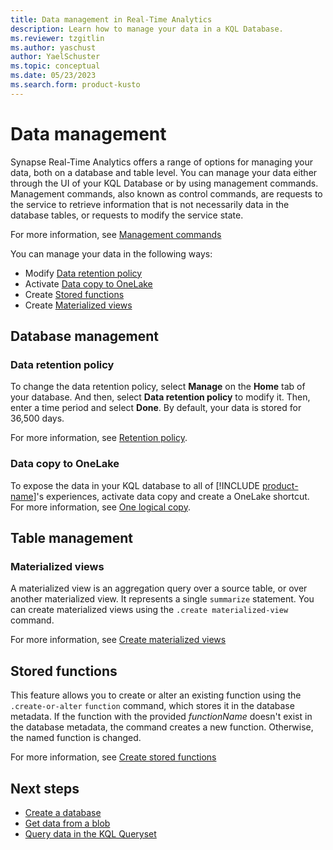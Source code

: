 ```yaml
---
title: Data management in Real-Time Analytics
description: Learn how to manage your data in a KQL Database.
ms.reviewer: tzgitlin
ms.author: yaschust
author: YaelSchuster
ms.topic: conceptual
ms.date: 05/23/2023
ms.search.form: product-kusto
---
```


# Data management

Synapse Real-Time Analytics offers a range of options for managing your data, both on a database and table level. You can manage your data either through the UI of your KQL Database or by using management commands. Management commands, also known as control commands, are requests to the service to retrieve information that is not necessarily data in the database tables, or requests to modify the service state.

For more information, see [Management commands](/azure/data-explorer/kusto/management/index?context=/fabric/context/context&pivots=fabric)

You can manage your data in the following ways:

* Modify [Data retention policy](#data-retention-policy)
* Activate [Data copy to OneLake](#data-copy-to-onelake)
* Create [Stored functions](#stored-functions)
* Create [Materialized views](#materialized-views)
<!-- * Alter [table policy update](#table-update-policy)-->

## Database management

### Data retention policy

To change the data retention policy, select **Manage** on the **Home** tab of your database. And then, select **Data retention policy** to modify it. Then, enter a time period and select **Done**. By default, your data is stored for 36,500 days.

For more information, see [Retention policy](/azure/data-explorer/kusto/management/retentionpolicy?context=/fabric/context/context).  

### Data copy to OneLake

To expose the data in your KQL database to all of [!INCLUDE [product-name](../includes/product-name.md)]'s experiences, activate data copy and create a OneLake shortcut. For more information, see [One logical copy](onelake-mirroring.md).

## Table management

<!-- ### Table update policy



-->
### Materialized views

A materialized view is an aggregation query over a source table, or over another materialized view. It represents a single `summarize` statement. You can create materialized views using the `.create materialized-view` command.

For more information, see [Create materialized views](materialized-view.md)

## Stored functions

This feature allows you to create or alter an existing function using the `.create-or-alter` `function` command, which stores it in the database metadata. If the function with the provided *functionName* doesn't exist in the database metadata, the command creates a new function. Otherwise, the named function is changed.

For more information, see [Create stored functions](create-functions.md)

## Next steps

* [Create a database](create-database.md)
* [Get data from a blob](get-data-blob.md)
* [Query data in the KQL Queryset](kusto-query-set.md)
